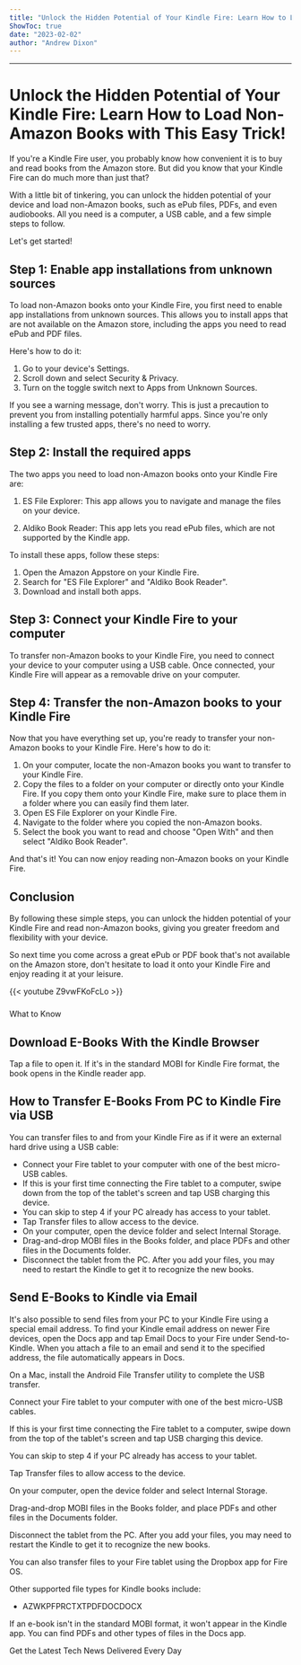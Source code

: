 ```yaml
---
title: "Unlock the Hidden Potential of Your Kindle Fire: Learn How to Load Non-Amazon Books with This Easy Trick!"
ShowToc: true 
date: "2023-02-02"
author: "Andrew Dixon"
---
```

*****
# Unlock the Hidden Potential of Your Kindle Fire: Learn How to Load Non-Amazon Books with This Easy Trick!

If you're a Kindle Fire user, you probably know how convenient it is to buy and read books from the Amazon store. But did you know that your Kindle Fire can do much more than just that?

With a little bit of tinkering, you can unlock the hidden potential of your device and load non-Amazon books, such as ePub files, PDFs, and even audiobooks. All you need is a computer, a USB cable, and a few simple steps to follow.

Let's get started!

## Step 1: Enable app installations from unknown sources

To load non-Amazon books onto your Kindle Fire, you first need to enable app installations from unknown sources. This allows you to install apps that are not available on the Amazon store, including the apps you need to read ePub and PDF files.

Here's how to do it:

1. Go to your device's Settings.
2. Scroll down and select Security & Privacy.
3. Turn on the toggle switch next to Apps from Unknown Sources.

If you see a warning message, don't worry. This is just a precaution to prevent you from installing potentially harmful apps. Since you're only installing a few trusted apps, there's no need to worry.

## Step 2: Install the required apps

The two apps you need to load non-Amazon books onto your Kindle Fire are:

1. ES File Explorer: This app allows you to navigate and manage the files on your device.

2. Aldiko Book Reader: This app lets you read ePub files, which are not supported by the Kindle app.

To install these apps, follow these steps:

1. Open the Amazon Appstore on your Kindle Fire.
2. Search for "ES File Explorer" and "Aldiko Book Reader".
3. Download and install both apps.

## Step 3: Connect your Kindle Fire to your computer

To transfer non-Amazon books to your Kindle Fire, you need to connect your device to your computer using a USB cable. Once connected, your Kindle Fire will appear as a removable drive on your computer.

## Step 4: Transfer the non-Amazon books to your Kindle Fire

Now that you have everything set up, you're ready to transfer your non-Amazon books to your Kindle Fire. Here's how to do it:

1. On your computer, locate the non-Amazon books you want to transfer to your Kindle Fire.
2. Copy the files to a folder on your computer or directly onto your Kindle Fire. If you copy them onto your Kindle Fire, make sure to place them in a folder where you can easily find them later.
3. Open ES File Explorer on your Kindle Fire.
4. Navigate to the folder where you copied the non-Amazon books.
5. Select the book you want to read and choose "Open With" and then select "Aldiko Book Reader".

And that's it! You can now enjoy reading non-Amazon books on your Kindle Fire.

## Conclusion

By following these simple steps, you can unlock the hidden potential of your Kindle Fire and read non-Amazon books, giving you greater freedom and flexibility with your device.

So next time you come across a great ePub or PDF book that's not available on the Amazon store, don't hesitate to load it onto your Kindle Fire and enjoy reading it at your leisure.

{{< youtube Z9vwFKoFcLo >}} 



### 
What to Know
 
##   Download E-Books With the Kindle Browser  
 

Tap a file to open it. If it's in the standard MOBI for Kindle Fire format, the book opens in the Kindle reader app.

 
##   How to Transfer E-Books From PC to Kindle Fire via USB  
 

You can transfer files to and from your Kindle Fire as if it were an external hard drive using a USB cable:

 
- Connect your Fire tablet to your computer with one of the best micro-USB cables.
 - If this is your first time connecting the Fire tablet to a computer, swipe down from the top of the tablet's screen and tap USB charging this device.
 - You can skip to step 4 if your PC already has access to your tablet.
 - Tap Transfer files to allow access to the device.
 - On your computer, open the device folder and select Internal Storage.
 - Drag-and-drop MOBI files in the Books folder, and place PDFs and other files in the Documents folder.
 - Disconnect the tablet from the PC. After you add your files, you may need to restart the Kindle to get it to recognize the new books.

 
##   Send E-Books to Kindle via Email  
 

It's also possible to send files from your PC to your Kindle Fire using a special email address. To find your Kindle email address on newer Fire devices, open the Docs app and tap Email Docs to your Fire under Send-to-Kindle. When you attach a file to an email and send it to the specified address, the file automatically appears in Docs.

 
On a Mac, install the Android File Transfer utility to complete the USB transfer.
 

Connect your Fire tablet to your computer with one of the best micro-USB cables.

 

If this is your first time connecting the Fire tablet to a computer, swipe down from the top of the tablet's screen and tap USB charging this device.

 
You can skip to step 4 if your PC already has access to your tablet.
 

Tap Transfer files to allow access to the device.

 

On your computer, open the device folder and select Internal Storage.

 

Drag-and-drop MOBI files in the Books folder, and place PDFs and other files in the Documents folder.

 

Disconnect the tablet from the PC. After you add your files, you may need to restart the Kindle to get it to recognize the new books.

 
You can also transfer files to your Fire tablet using the Dropbox app for Fire OS.
 

Other supported file types for Kindle books include:

 
- AZWKPFPRCTXTPDFDOCDOCX

 
If an e-book isn't in the standard MOBI format, it won't appear in the Kindle app. You can find PDFs and other types of files in the Docs app.
 

Get the Latest Tech News Delivered Every Day




